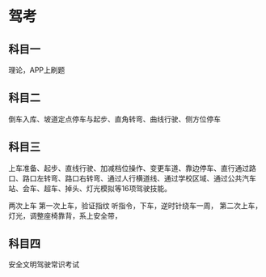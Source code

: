 # 驾考


## 科目一
理论，APP上刷题

## 科目二
倒车入库、坡道定点停车与起步、直角转弯、曲线行驶、侧方位停车

## 科目三
上车准备、起步、直线行驶、加减档位操作、变更车道、靠边停车、直行通过路口、路口左转弯、路口右转弯、通过人行横道线、通过学校区域、通过公共汽车站、会车、超车、掉头、灯光模拟等16项驾驶技能。

两次上车
第一次上车，验证指纹
听指令，下车，逆时针绕车一周，
第二次上车，
灯光，调整座椅靠背，系上安全带，

## 科目四
安全文明驾驶常识考试